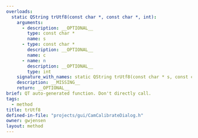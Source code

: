 ```yaml
---
overloads:
  static QString trUtf8(const char *, const char *, int):
    arguments:
      - description: __OPTIONAL__
        type: const char *
        name: s
      - type: const char *
        description: __OPTIONAL__
        name: c
      - name: n
        description: __OPTIONAL__
        type: int
    signature_with_names: static QString trUtf8(const char * s, const char * c, int n)
    description: __MISSING__
    return: __OPTIONAL__
brief: QT auto-generated function. Don't directly call.
tags:
  - method
title: trUtf8
defined-in-file: "projects/gui/CamCalibrateDialog.h"
owner: gwjensen
layout: method
---
```

